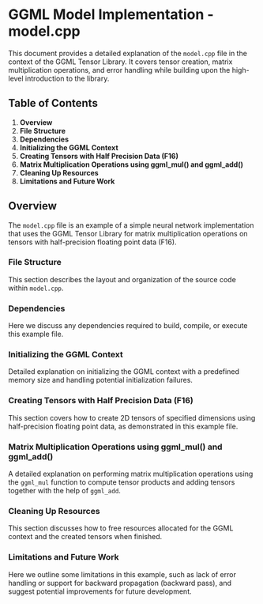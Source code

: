 # **GGML Model Implementation - model.cpp**

This document provides a detailed explanation of the `model.cpp` file in the context of the GGML Tensor Library. It covers tensor creation, matrix multiplication operations, and error handling while building upon the high-level introduction to the library.

## **Table of Contents**

1. **Overview**
2. **File Structure**
3. **Dependencies**
4. **Initializing the GGML Context**
5. **Creating Tensors with Half Precision Data (F16)**
6. **Matrix Multiplication Operations using ggml\_mul() and ggml\_add()**
7. **Cleaning Up Resources**
8. **Limitations and Future Work**

## **Overview**

The `model.cpp` file is an example of a simple neural network implementation that uses the GGML Tensor Library for matrix multiplication operations on tensors with half-precision floating point data (F16).

### **File Structure**

This section describes the layout and organization of the source code within `model.cpp`.

### **Dependencies**

Here we discuss any dependencies required to build, compile, or execute this example file.

### **Initializing the GGML Context**

Detailed explanation on initializing the GGML context with a predefined memory size and handling potential initialization failures.

### **Creating Tensors with Half Precision Data (F16)**

This section covers how to create 2D tensors of specified dimensions using half-precision floating point data, as demonstrated in this example file.

### **Matrix Multiplication Operations using ggml\_mul() and ggml\_add()**

A detailed explanation on performing matrix multiplication operations using the `ggml_mul` function to compute tensor products and adding tensors together with the help of `ggml_add`.

### **Cleaning Up Resources**

This section discusses how to free resources allocated for the GGML context and the created tensors when finished.

### **Limitations and Future Work**

Here we outline some limitations in this example, such as lack of error handling or support for backward propagation (backward pass), and suggest potential improvements for future development.
